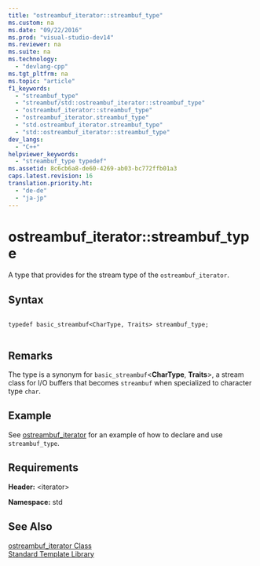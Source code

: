 ```yaml
---
title: "ostreambuf_iterator::streambuf_type"
ms.custom: na
ms.date: "09/22/2016"
ms.prod: "visual-studio-dev14"
ms.reviewer: na
ms.suite: na
ms.technology: 
  - "devlang-cpp"
ms.tgt_pltfrm: na
ms.topic: "article"
f1_keywords: 
  - "streambuf_type"
  - "streambuf/std::ostreambuf_iterator::streambuf_type"
  - "ostreambuf_iterator::streambuf_type"
  - "ostreambuf_iterator.streambuf_type"
  - "std.ostreambuf_iterator.streambuf_type"
  - "std::ostreambuf_iterator::streambuf_type"
dev_langs: 
  - "C++"
helpviewer_keywords: 
  - "streambuf_type typedef"
ms.assetid: 8c6cb6a8-de60-4269-ab03-bc772ffb01a3
caps.latest.revision: 16
translation.priority.ht: 
  - "de-de"
  - "ja-jp"
---
```

# ostreambuf_iterator::streambuf_type
A type that provides for the stream type of the `ostreambuf_iterator`.  
  
## Syntax  
  
```  
  
typedef basic_streambuf<CharType, Traits> streambuf_type;  
  
```  
  
## Remarks  
 The type is a synonym for `basic_streambuf`<**CharType**, **Traits**>, a stream class for I/O buffers that becomes `streambuf` when specialized to character type `char`.  
  
## Example  
 See [ostreambuf_iterator](../vs140/ostreambuf_iterator--ostreambuf_iterator.md) for an example of how to declare and use `streambuf_type`.  
  
## Requirements  
 **Header:** \<iterator>  
  
 **Namespace:** std  
  
## See Also  
 [ostreambuf_iterator Class](../vs140/ostreambuf_iterator-class.md)   
 [Standard Template Library](../vs140/standard-template-library.md)